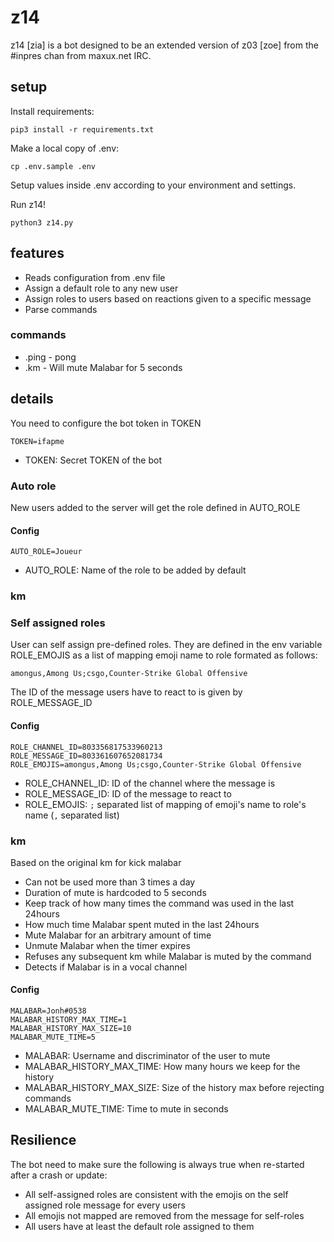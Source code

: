 # z14

z14 [zia] is a bot designed to be an extended version of z03 [zoe] from the #inpres chan from maxux.net IRC.

## setup

Install requirements:
```
pip3 install -r requirements.txt
```

Make a local copy of .env:
```
cp .env.sample .env
```

Setup values inside .env according to your environment and settings.

Run z14!
```
python3 z14.py
```

## features

* Reads configuration from .env file
* Assign a default role to any new user
* Assign roles to users based on reactions given to a specific message
* Parse commands

### commands

* .ping - pong
* .km - Will mute Malabar for 5 seconds

## details

You need to configure the bot token in TOKEN

```
TOKEN=ifapme
```

* TOKEN: Secret TOKEN of the bot

### Auto role

New users added to the server will get the role defined in AUTO_ROLE

#### Config

```
AUTO_ROLE=Joueur
```

* AUTO_ROLE: Name of the role to be added by default

### km

### Self assigned roles

User can self assign pre-defined roles. They are defined in the env variable
ROLE_EMOJIS as a list of mapping emoji name to role formated as follows:
```
amongus,Among Us;csgo,Counter-Strike Global Offensive
```

The ID of the message users have to react to is given by ROLE_MESSAGE_ID

#### Config

```
ROLE_CHANNEL_ID=803356817533960213
ROLE_MESSAGE_ID=803361607652081734
ROLE_EMOJIS=amongus,Among Us;csgo,Counter-Strike Global Offensive
```

* ROLE_CHANNEL_ID: ID of the channel where the message is
* ROLE_MESSAGE_ID: ID of the message to react to
* ROLE_EMOJIS: `;` separated list of mapping of emoji's name to role's name (`,` separated list)

### km

Based on the original km for kick malabar

* Can not be used more than 3 times a day
* Duration of mute is hardcoded to 5 seconds
* Keep track of how many times the command was used in the last 24hours
* How much time Malabar spent muted in the last 24hours
* Mute Malabar for an arbitrary amount of time
* Unmute Malabar when the timer expires
* Refuses any subsequent km while Malabar is muted by the command
* Detects if Malabar is in a vocal channel

#### Config

```
MALABAR=Jonh#0538
MALABAR_HISTORY_MAX_TIME=1
MALABAR_HISTORY_MAX_SIZE=10
MALABAR_MUTE_TIME=5
```

* MALABAR: Username and discriminator of the user to mute
* MALABAR_HISTORY_MAX_TIME: How many hours we keep for the history
* MALABAR_HISTORY_MAX_SIZE: Size of the history max before rejecting commands
* MALABAR_MUTE_TIME: Time to mute in seconds

## Resilience

The bot need to make sure the following is always true when re-started 
after a crash or update:
* All self-assigned roles are consistent with the emojis on the self 
assigned role message for every users
* All emojis not mapped are removed from the message for self-roles
* All users have at least the default role assigned to them
